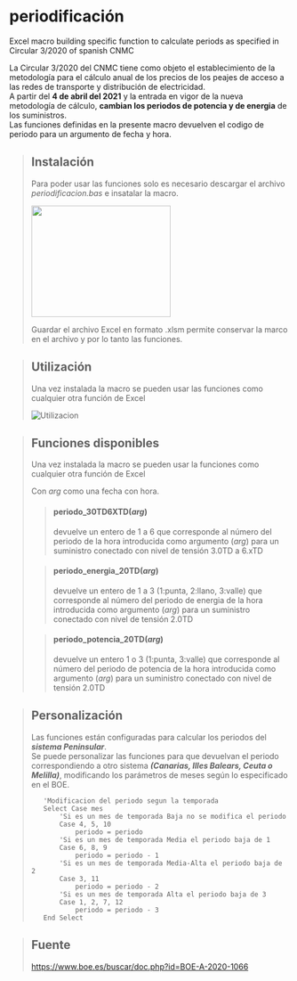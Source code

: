 # periodificación
Excel macro building specific function to calculate periods as specified in Circular 3/2020 of spanish CNMC

La Circular 3/2020 del CNMC tiene como objeto el establecimiento de la metodología para el cálculo anual de los precios de los peajes de acceso a las redes de transporte y distribución de electricidad.<br>
A partir del **4 de abril del 2021** y la entrada en vigor de la nueva metodología de cálculo, **cambian los periodos de potencia y de energia** de los suministros.<br>
Las funciones definidas en la presente macro devuelven el codigo de periodo para un argumento de fecha y hora.


>## Instalación
> Para poder usar las funciones solo es necesario descargar el archivo _periodificacion.bas_ e insatalar la macro.
> 
><img src="https://user-images.githubusercontent.com/73427462/109394693-91668580-7928-11eb-9ed4-0d2fd13abaa2.gif" data-canonical-src="https://user-images.githubusercontent.com/73427462/109394693-91668580-7928-11eb-9ed4-0d2fd13abaa2.gif" width="250" height="200" />
>
> Guardar el archivo Excel en formato .xlsm permite conservar la marco en el archivo y por lo tanto las funciones.


>## Utilización
>Una vez instalada la macro se pueden usar las funciones como cualquier otra función de Excel
>
>![Utilizacion](https://user-images.githubusercontent.com/73427462/109396142-713ac480-7930-11eb-80f8-67f7fe98dba4.gif)
>

>## Funciones disponibles
>Una vez instalada la macro se pueden usar la funciones como cualquier otra función de Excel
>
>Con _arg_ como una fecha con hora.
>
>> #### periodo_30TD6XTD(_arg_)
>> devuelve un entero de 1 a 6 que corresponde al número del periodo de la hora introducida como argumento (_arg_) para un suministro conectado con nivel de tensión 3.0TD a 6.xTD
>
>> #### periodo_energia_20TD(_arg_)
>> devuelve un entero de 1 a 3 (1:punta, 2:llano, 3:valle) que corresponde al número del periodo de energia de la hora introducida como argumento (_arg_) para un suministro conectado con nivel de tensión 2.0TD
>
>> #### periodo_potencia_20TD(_arg_)
>> devuelve un entero 1 o 3 (1:punta, 3:valle) que corresponde al número del periodo de potencia de la hora introducida como argumento (_arg_) para un suministro conectado con nivel de tensión 2.0TD
>

>## Personalización
> Las funciones están configuradas para calcular los periodos del ***sistema Peninsular***.<br>
> Se puede personalizar las funciones para que devuelvan el periodo correspondiendo a otro sistema ***(Canarias, Illes Balears, Ceuta o Melilla)***, modificando los parámetros de meses según lo especificado en el BOE.
>``` 
>    'Modificacion del periodo segun la temporada
>    Select Case mes
>        'Si es un mes de temporada Baja no se modifica el periodo
>        Case 4, 5, 10
>            periodo = periodo
>        'Si es un mes de temporada Media el periodo baja de 1
>        Case 6, 8, 9
>            periodo = periodo - 1
>        'Si es un mes de temporada Media-Alta el periodo baja de 2
>        Case 3, 11
>            periodo = periodo - 2
>        'Si es un mes de temporada Alta el periodo baja de 3
>        Case 1, 2, 7, 12
>            periodo = periodo - 3
>    End Select
>```
>


>## Fuente
> https://www.boe.es/buscar/doc.php?id=BOE-A-2020-1066
